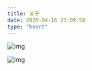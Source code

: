 ```yaml
---
title: 关于
date: 2020-04-16 23:09:58
type: "heart"
---
```


![img](https://i.loli.net/2020/05/05/YdNya2HjOM3sGoZ.jpg)

![img](https://i.loli.net/2020/05/05/Z8RSqujmhwdocyN.jpg)